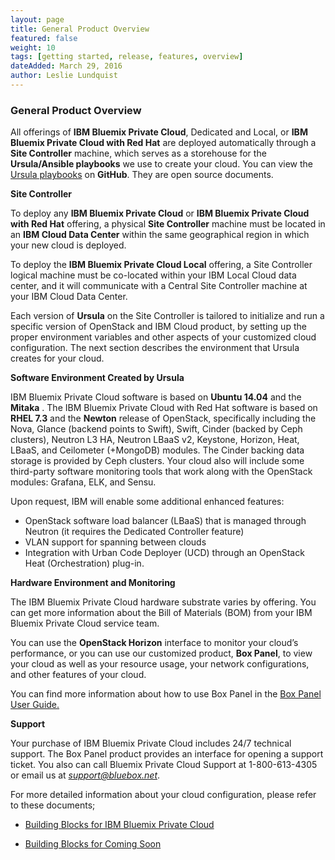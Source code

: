 ```yaml
---
layout: page
title: General Product Overview
featured: false
weight: 10
tags: [getting started, release, features, overview]
dateAdded: March 29, 2016
author: Leslie Lundquist
---
```


### General Product Overview

All offerings of **IBM Bluemix Private Cloud**, Dedicated and Local, or **IBM Bluemix Private Cloud with Red Hat** are deployed automatically through a **Site Controller** machine, which serves as a storehouse for the **Ursula/Ansible playbooks** we use to create your cloud. You can view the [Ursula playbooks](https://github.com/blueboxgroup/ursula) on **GitHub**. They are open source documents.

**Site Controller**

To deploy any **IBM Bluemix Private Cloud** or **IBM Bluemix Private Cloud with Red Hat** offering, a physical **Site Controller** machine must be located in an **IBM Cloud Data Center** within the same geographical region in which your new cloud is deployed.

To deploy the **IBM Bluemix Private Cloud Local** offering, a Site Controller logical machine must be co-located within your IBM Local Cloud data center, and it will communicate with a Central Site Controller machine at your IBM Cloud Data Center.

Each version of **Ursula** on the Site Controller is tailored to initialize and run a specific version of OpenStack and IBM Cloud product, by setting up the proper environment variables and other aspects of your customized cloud configuration. The next section describes the environment that Ursula creates for your cloud.

**Software Environment Created by Ursula**

IBM Bluemix Private Cloud software is based on **Ubuntu 14.04** and the **Mitaka** . The IBM Bluemix Private Cloud with Red Hat software is based on **RHEL 7.3** and the **Newton** release of OpenStack, specifically including the Nova, Glance (backend points to Swift), Swift, Cinder (backed by Ceph clusters), Neutron L3 HA, Neutron LBaaS v2, Keystone, Horizon, Heat, LBaaS, and Ceilometer (+MongoDB) modules. The Cinder backing data storage is provided by Ceph clusters. Your cloud also will include some third-party software monitoring tools that work along with the OpenStack modules: Grafana, ELK, and Sensu.

Upon request, IBM will enable some additional enhanced features:

* OpenStack software load balancer (LBaaS) that is managed through Neutron (it requires the Dedicated Controller feature)
* VLAN support for spanning between clouds
* Integration with Urban Code Deployer (UCD) through an OpenStack Heat (Orchestration) plug-in.

**Hardware Environment and Monitoring**

The IBM Bluemix Private Cloud hardware substrate varies by offering. You can get more information about the Bill of Materials (BOM) from your IBM Bluemix Private Cloud service team.

You can use the **OpenStack Horizon** interface to monitor your cloud’s performance, or you can use our customized product, **Box Panel**, to view your cloud as well as your resource usage, your network configurations, and other features of your cloud.

You can find more information about how to use Box Panel in the [Box Panel User Guide.](http://ibm-blue-box-help.github.io/help-documentation/gettingstarted/userguides/Box_Panel/)

**Support**

Your purchase of IBM Bluemix Private Cloud includes 24/7 technical support. The Box Panel product provides an interface for opening a support ticket. You also can call Bluemix Private Cloud Support at 1-800-613-4305 or email us at *support@bluebox.net*.

For more detailed information about your cloud configuration, please refer to these documents;

 * [Building Blocks for IBM Bluemix Private Cloud]()

 * [Building Blocks for Coming Soon]()
